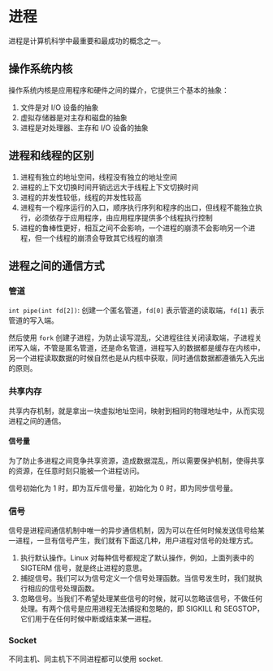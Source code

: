 ﻿# 进程

进程是计算机科学中最重要和最成功的概念之一。

## 操作系统内核

操作系统内核是应用程序和硬件之间的媒介，它提供三个基本的抽象：

1. 文件是对 I/O 设备的抽象
2. 虚拟存储器是对主存和磁盘的抽象
3. 进程是对处理器、主存和 I/O 设备的抽象

## 进程和线程的区别

1. 进程有独立的地址空间，线程没有独立的地址空间
2. 进程的上下文切换时间开销远远大于线程上下文切换时间
3. 进程的并发性较低，线程的并发性较高
4. 进程有一个程序运行的入口，顺序执行序列和程序的出口，但线程不能独立执行，必须依存于应用程序，由应用程序提供多个线程执行控制
5. 进程的鲁棒性更好，相互之间不会影响，一个进程的崩溃不会影响另一个进程，但一个线程的崩溃会导致其它线程的崩溃

## 进程之间的通信方式

### 管道

`int pipe(int fd[2])`: 创建一个匿名管道，`fd[0]` 表示管道的读取端，`fd[1]` 表示管道的写入端。

然后使用 `fork` 创建子进程，为防止读写混乱，父进程往往关闭读取端，子进程关闭写入端，不管是匿名管道，还是命名管道，进程写入的数据都是缓存在内核中，另一个进程读取数据的时候自然也是从内核中获取，同时通信数据都遵循先入先出的原则。

### 共享内存

共享内存机制，就是拿出一块虚拟地址空间，映射到相同的物理地址中，从而实现进程之间的通信。

#### 信号量

为了防止多进程之间竞争共享资源，造成数据混乱，所以需要保护机制，使得共享的资源，在任意时刻只能被一个进程访问。

信号初始化为 1 时，即为互斥信号量，初始化为 0 时，即为同步信号量。

### 信号

信号是进程间通信机制中唯一的异步通信机制，因为可以在任何时候发送信号给某一进程，一旦有信号产生，我们就有下面这几种，用户进程对信号的处理方式。

1. 执行默认操作。Linux 对每种信号都规定了默认操作，例如，上面列表中的 SIGTERM 信号，就是终止进程的意思。
2. 捕捉信号。我们可以为信号定义一个信号处理函数。当信号发生时，我们就执行相应的信号处理函数。
3. 忽略信号。当我们不希望处理某些信号的时候，就可以忽略该信号，不做任何处理。有两个信号是应用进程无法捕捉和忽略的，即 SIGKILL 和 SEGSTOP，它们用于在任何时候中断或结束某一进程。

### Socket

不同主机、同主机下不同进程都可以使用 socket.
